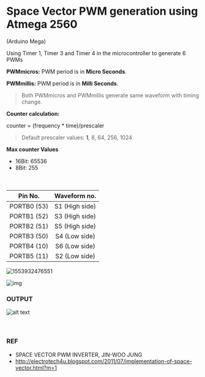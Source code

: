 # Space Vector PWM generation using Atmega 2560

(Arduino Mega) 

Using Timer 1, Timer 3 and Timer 4 in the microcontroller to generate 6 PWMs

**PWMmicros:** PWM period is in **Micro Seconds**. 

**PWMmillis:** PWM period is in **Milli Seconds**.

> Both PWMmicros and PWMmillis generate same waveform with timing change.

**Counter calculation:**

counter = (frequency * time)/prescaler

> Default prescaler values: **1**, 8, 64, 256, 1024

**Max counter Values**

* 16Bit: 65536
* 8Bit: 255
  <br>
  <br>
  <br>



|   Pin No.   |  Waveform no.  |
| :---------: | :------------: |
| PORTB0 (53) | S1 (High side) |
| PORTB1 (52) | S3 (High side) |
| PORTB2 (51) | S5 (High side) |
| PORTB3 (50) | S4 (Low side)  |
| PORTB4 (10) | S6 (Low side)  |
| PORTB5 (11) | S2 (Low side)  |





![1553932476551](C:\Users\Chandan\AppData\Roaming\Typora\typora-user-images\1553932476551.png)

![img](http://1.bp.blogspot.com/-Pp_9dZX434A/UeaA5XiMEuI/AAAAAAAAAIY/tNYQzwg6n1I/s280/pattern+sectors.jpg)

### OUTPUT

![alt text](https://github.com/083chandan/svm/blob/master/refrences/Generated%20SVM/All%20Sectors%20and%20PWM.PNG)
<br>
<br>
<br>

### REF
* SPACE VECTOR PWM INVERTER, JIN-WOO JUNG <br>
* http://electrotech4u.blogspot.com/2011/07/implementation-of-space-vector.html?m=1
